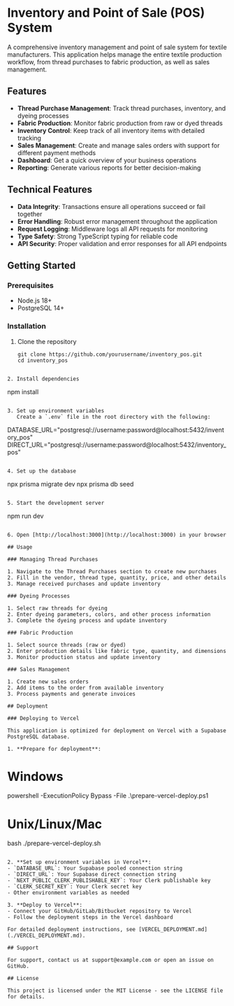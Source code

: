 # Inventory and Point of Sale (POS) System

A comprehensive inventory management and point of sale system for textile manufacturers. This application helps manage the entire textile production workflow, from thread purchases to fabric production, as well as sales management.

## Features

- **Thread Purchase Management**: Track thread purchases, inventory, and dyeing processes
- **Fabric Production**: Monitor fabric production from raw or dyed threads
- **Inventory Control**: Keep track of all inventory items with detailed tracking
- **Sales Management**: Create and manage sales orders with support for different payment methods
- **Dashboard**: Get a quick overview of your business operations
- **Reporting**: Generate various reports for better decision-making

## Technical Features

- **Data Integrity**: Transactions ensure all operations succeed or fail together
- **Error Handling**: Robust error management throughout the application
- **Request Logging**: Middleware logs all API requests for monitoring
- **Type Safety**: Strong TypeScript typing for reliable code
- **API Security**: Proper validation and error responses for all API endpoints

## Getting Started

### Prerequisites

- Node.js 18+
- PostgreSQL 14+

### Installation

1. Clone the repository
    ```
    git clone https://github.com/yourusername/inventory_pos.git
    cd inventory_pos
    ```

```

2. Install dependencies
```

npm install

```

3. Set up environment variables
   Create a `.env` file in the root directory with the following:
```

DATABASE_URL="postgresql://username:password@localhost:5432/inventory_pos"
DIRECT_URL="postgresql://username:password@localhost:5432/inventory_pos"

```

4. Set up the database
```

npx prisma migrate dev
npx prisma db seed

```

5. Start the development server
```

npm run dev

```

6. Open [http://localhost:3000](http://localhost:3000) in your browser

## Usage

### Managing Thread Purchases

1. Navigate to the Thread Purchases section to create new purchases
2. Fill in the vendor, thread type, quantity, price, and other details
3. Manage received purchases and update inventory

### Dyeing Processes

1. Select raw threads for dyeing
2. Enter dyeing parameters, colors, and other process information
3. Complete the dyeing process and update inventory

### Fabric Production

1. Select source threads (raw or dyed)
2. Enter production details like fabric type, quantity, and dimensions
3. Monitor production status and update inventory

### Sales Management

1. Create new sales orders
2. Add items to the order from available inventory
3. Process payments and generate invoices

## Deployment

### Deploying to Vercel

This application is optimized for deployment on Vercel with a Supabase PostgreSQL database.

1. **Prepare for deployment**:
```

# Windows

powershell -ExecutionPolicy Bypass -File .\prepare-vercel-deploy.ps1

# Unix/Linux/Mac

bash ./prepare-vercel-deploy.sh

```

2. **Set up environment variables in Vercel**:
- `DATABASE_URL`: Your Supabase pooled connection string
- `DIRECT_URL`: Your Supabase direct connection string
- `NEXT_PUBLIC_CLERK_PUBLISHABLE_KEY`: Your Clerk publishable key
- `CLERK_SECRET_KEY`: Your Clerk secret key
- Other environment variables as needed

3. **Deploy to Vercel**:
- Connect your GitHub/GitLab/Bitbucket repository to Vercel
- Follow the deployment steps in the Vercel dashboard

For detailed deployment instructions, see [VERCEL_DEPLOYMENT.md](./VERCEL_DEPLOYMENT.md).

## Support

For support, contact us at support@example.com or open an issue on GitHub.

## License

This project is licensed under the MIT License - see the LICENSE file for details.
```

